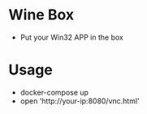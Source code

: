 # Wine Box
- Put your Win32 APP in the box

# Usage
- docker-compose up
- open 'http://your-ip:8080/vnc.html'